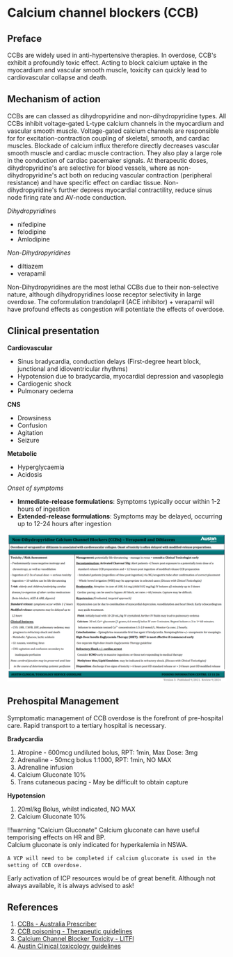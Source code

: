 # Calcium channel blockers (CCB)

## Preface

CCBs are widely used in anti-hypertensive therapies. In overdose, CCB's exhibit a profoundly toxic effect. Acting to block calcium uptake in the myocardium and vascular smooth muscle, toxicity can quickly lead to cardiovascular collapse and death. 

## Mechanism of action

CCBs are can classed as dihydropyridine and non-dihydropyridine types. All CCBs inhibit voltage-gated L-type calcium channels in the myocardium and vascular smooth muscle. Voltage-gated calcium channels are responsible for for excitation-contraction coupling of skeletal, smooth, and cardiac muscles. Blockade of calcium influx therefore directly decreases vascular smooth muscle and cardiac muscle contraction. They also play a large role in the conduction of cardiac pacemaker signals. At therapeutic doses, dihydropyridine's are selective for blood vessels, where as non-dihydropyridine's act both on reducing vascular contraction (peripheral resistance) and have specific effect on cardiac tissue. Non-dihydropyridine's further depress myocardial contractility, reduce sinus node firing rate and AV-node conduction.

 *Dihydropyridine*s

 - nifedipine
 - felodipine
 - Amlodipine

*Non-Dihydropyridines*

- diltiazem
- verapamil

Non-Dihydropyridines are the most lethal CCBs due to their non-selective nature, although dihydropyridines loose receptor selectivity in large overdose. The coformulation trandolapril (ACE inhibitor) + verapamil will have profound effects as congestion will potentiate the effects of overdose.
## Clinical presentation

**Cardiovascular**

- Sinus bradycardia, conduction delays (First-degree heart block, junctional and idioventricular rhythms)
- Hypotension due to bradycardia, myocardial depression and vasoplegia
- Cardiogenic shock
- Pulmonary oedema

**CNS**

- Drowsiness
- Confusion
- Agitation
- Seizure

**Metabolic**

- Hyperglycaemia
- Acidosis

*Onset of symptoms*

- **Immediate-release formulations**: Symptoms typically occur within 1-2 hours of ingestion
- **Extended-release formulations**: Symptoms may be delayed, occurring up to 12-24 hours after ingestion


![non-dihydropyridine.png](../assets/non-dihydropyridine.png)

## Prehospital Management

Symptomatic management of CCB overdose is the forefront of pre-hospital care. Rapid transport to a tertiary hospital is necessary. 

**Bradycardia**

1. Atropine - 600mcg undiluted bolus, RPT: 1min, Max Dose: 3mg
2. Adrenaline - 50mcg bolus 1:1000, RPT: 1min, NO MAX
3. Adrenaline infusion
4. Calcium Gluconate 10%
5. Trans cutaneous pacing - May be difficult to obtain capture

**Hypotension**

1. 20ml/kg Bolus, whilst indicated, NO MAX
2. Calcium Gluconate 10%

!!!warning "Calcium Gluconate" 
	Calcium gluconate can have useful temporising effects on HR and BP. <br>Calcium gluconate is only indicated for hyperkalemia in NSWA. 
	
	A VCP will need to be completed if calcium gluconate is used in the setting of CCB overdose.


Early activation of ICP resources would be of great benefit. Although not always available, it is always advised to ask!

## References

1. [CCBs - Australia Prescriber](https://australianprescriber.tg.org.au/articles/calcium-channel-antagonists.html)
2. [CCB poisoning - Therapeutic guidelines](https://tgldcdp.tg.org.au.acs.hcn.com.au/viewTopic?etgAccess=true&guidelinePage=Toxicology%20and%20Toxinology&topicfile=toxicology-dihydropyridine-calcium-channel-blocker&guidelinename=Toxicology%20and%20Toxinology&sectionId=toc_d1e47#toc_d1e47)
3. [Calcium Channel Blocker Toxicity - LITFl](https://litfl.com/calcium-channel-blocker-toxicity/)
4. [Austin Clinical toxicology guidelines](https://www.austin.org.au/page?ID=1791)